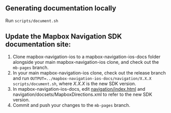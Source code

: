 ## Generating documentation locally

Run `scripts/document.sh`

## Update the Mapbox Navigation SDK documentation site:
1. Clone mapbox-navigation-ios to a mapbox-navigation-ios-docs folder alongside your main mapbox-navigation-ios clone, and check out the `mb-pages` branch.
1. In your main mapbox-navigation-ios clone, check out the release branch and run `OUTPUT=../mapbox-navigation-ios-docs/navigation/X.X.X scripts/document.sh`, where _X.X.X_ is the new SDK version.
1. In mapbox-navigation-ios-docs, edit [navigation/index.html](https://github.com/mapbox/mapbox-navigation-ios/blob/mb-pages/navigation/index.html) and navigation/docsets/MapboxDirections.xml to refer to the new SDK version.
1. Commit and push your changes to the `mb-pages` branch.
